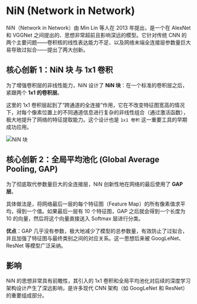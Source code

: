 # NiN (Network in Network)

NiN（Network in Network）由 Min Lin 等人在 2013 年提出，是一个在 AlexNet 和 VGGNet 之间提出的、思想非常超前且影响深远的模型。它针对传统 CNN 的两个主要问题——卷积核的线性表达能力不足、以及网络末端全连接层参数量巨大易导致过拟合——提出了两大创新。

## 核心创新 1：NiN 块 与 1x1 卷积

为了增强卷积层的非线性能力，NiN 设计了 **NiN 块**：在一个标准的卷积层之后，紧跟两个 **1x1 的卷积层**。

这里的 1x1 卷积层起到了“跨通道的全连接”作用，它在不改变特征图宽高的情况下，对每个像素位置上的不同通道信息进行复杂的非线性组合（通过激活函数），极大地提升了网络的特征提取能力。这个设计也是 `1x1 卷积` 这一重要工具的早期成功应用。

![NiN 块](https://zh-v2.d2l.ai/_images/nin.svg)

## 核心创新 2：全局平均池化 (Global Average Pooling, GAP)

为了彻底取代参数量巨大的全连接层，NiN 创新性地在网络的最后使用了 **GAP 层**。

具体做法是，将网络最后一层的每个特征图（Feature Map）的所有像素值求平均，得到一个值。如果最后一层有 10 个特征图，GAP 之后就会得到一个长度为 10 的向量，然后将这个向量直接送入 Softmax 层进行分类。

**优点**：GAP 几乎没有参数，极大地减少了模型的总参数量，有效防止了过拟合，并且加强了特征图与最终类别之间的对应关系。这一思想后来被 GoogLeNet、ResNet 等模型广泛采纳。

## 影响

NiN 的思想非常具有前瞻性，其引入的 1x1 卷积和全局平均池化对后续的深度学习架构设计产生了深远影响，是许多现代 CNN 架构（如 GoogLeNet 和 ResNet）的重要组成部分。
